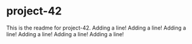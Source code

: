 # project-42

This is the readme for project-42.
Adding a line!
Adding a line!
Adding a line!
Adding a line!
Adding a line!
Adding a line!
